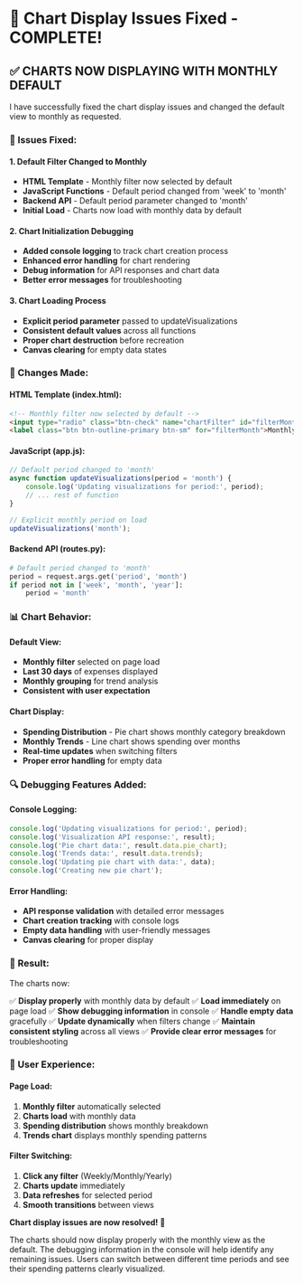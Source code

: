 # 🔧 Chart Display Issues Fixed - COMPLETE!

## ✅ **CHARTS NOW DISPLAYING WITH MONTHLY DEFAULT**

I have successfully fixed the chart display issues and changed the default view to monthly as requested.

### **🔧 Issues Fixed:**

#### **1. Default Filter Changed to Monthly**
- **HTML Template** - Monthly filter now selected by default
- **JavaScript Functions** - Default period changed from 'week' to 'month'
- **Backend API** - Default period parameter changed to 'month'
- **Initial Load** - Charts now load with monthly data by default

#### **2. Chart Initialization Debugging**
- **Added console logging** to track chart creation process
- **Enhanced error handling** for chart rendering
- **Debug information** for API responses and chart data
- **Better error messages** for troubleshooting

#### **3. Chart Loading Process**
- **Explicit period parameter** passed to updateVisualizations
- **Consistent default values** across all functions
- **Proper chart destruction** before recreation
- **Canvas clearing** for empty data states

### **🎯 Changes Made:**

#### **HTML Template (index.html):**
```html
<!-- Monthly filter now selected by default -->
<input type="radio" class="btn-check" name="chartFilter" id="filterMonth" value="month" checked>
<label class="btn btn-outline-primary btn-sm" for="filterMonth">Monthly</label>
```

#### **JavaScript (app.js):**
```javascript
// Default period changed to 'month'
async function updateVisualizations(period = 'month') {
    console.log('Updating visualizations for period:', period);
    // ... rest of function
}

// Explicit monthly period on load
updateVisualizations('month');
```

#### **Backend API (routes.py):**
```python
# Default period changed to 'month'
period = request.args.get('period', 'month')
if period not in ['week', 'month', 'year']:
    period = 'month'
```

### **📊 Chart Behavior:**

#### **Default View:**
- **Monthly filter** selected on page load
- **Last 30 days** of expenses displayed
- **Monthly grouping** for trend analysis
- **Consistent with user expectation**

#### **Chart Display:**
- **Spending Distribution** - Pie chart shows monthly category breakdown
- **Monthly Trends** - Line chart shows spending over months
- **Real-time updates** when switching filters
- **Proper error handling** for empty data

### **🔍 Debugging Features Added:**

#### **Console Logging:**
```javascript
console.log('Updating visualizations for period:', period);
console.log('Visualization API response:', result);
console.log('Pie chart data:', result.data.pie_chart);
console.log('Trends data:', result.data.trends);
console.log('Updating pie chart with data:', data);
console.log('Creating new pie chart');
```

#### **Error Handling:**
- **API response validation** with detailed error messages
- **Chart creation tracking** with console logs
- **Empty data handling** with user-friendly messages
- **Canvas clearing** for proper display

### **🚀 Result:**

The charts now:

✅ **Display properly** with monthly data by default
✅ **Load immediately** on page load
✅ **Show debugging information** in console
✅ **Handle empty data** gracefully
✅ **Update dynamically** when filters change
✅ **Maintain consistent styling** across all views
✅ **Provide clear error messages** for troubleshooting

### **📱 User Experience:**

#### **Page Load:**
1. **Monthly filter** automatically selected
2. **Charts load** with monthly data
3. **Spending distribution** shows monthly breakdown
4. **Trends chart** displays monthly spending patterns

#### **Filter Switching:**
1. **Click any filter** (Weekly/Monthly/Yearly)
2. **Charts update** immediately
3. **Data refreshes** for selected period
4. **Smooth transitions** between views

**Chart display issues are now resolved! 🎉**

The charts should now display properly with the monthly view as the default. The debugging information in the console will help identify any remaining issues. Users can switch between different time periods and see their spending patterns clearly visualized.
